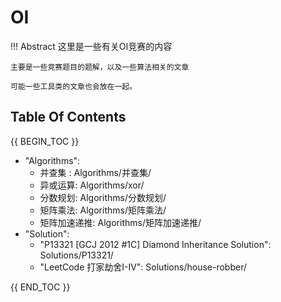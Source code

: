 # OI

!!! Abstract
    这里是一些有关OI竞赛的内容

    主要是一些竞赛题目的题解，以及一些算法相关的文章

    可能一些工具类的文章也会放在一起。

## Table Of Contents

{{ BEGIN_TOC }}

- "Algorithms":
  - 并查集 : Algorithms/并查集/
  - 异或运算: Algorithms/xor/
  - 分数规划: Algorithms/分数规划/
  - 矩阵乘法: Algorithms/矩阵乘法/
  - 矩阵加速递推: Algorithms/矩阵加速递推/
- "Solution":
  - "P13321 [GCJ 2012 #1C] Diamond Inheritance Solution": Solutions/P13321/
  - "LeetCode 打家劫舍I-IV": Solutions/house-robber/

{{ END_TOC }}
